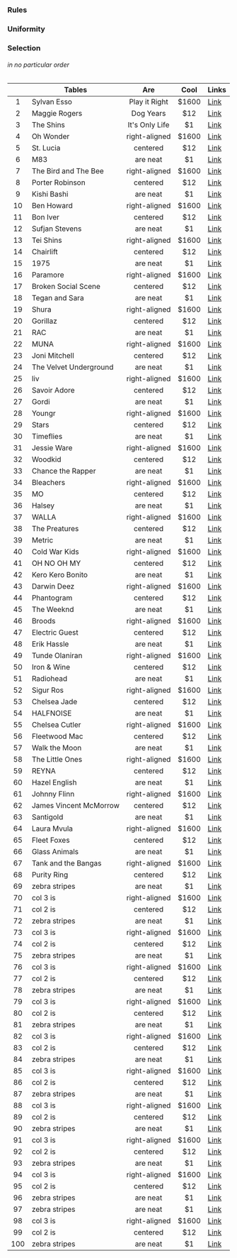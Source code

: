 ### Rules

### Uniformity


### Selection
###### in no particular order

|    | Tables                   | Are                | Cool  | Links |
|:--:| ------------------------ |:------------------:|:-----:|-------|
|1   |Sylvan Esso               | Play it Right      | $1600  |[Link](http://google.com)|
|2   |Maggie Rogers             | Dog Years          |   $12  |[Link](http://google.com)|
|3   |The Shins                 | It's Only Life     |    $1  |[Link](http://google.com)|
|4   |Oh Wonder                 | right-aligned | $1600  |[Link](http://google.com)|
|5   |St. Lucia                 | centered      |   $12  |[Link](http://google.com)|
|6   |M83                       | are neat      |    $1  |[Link](http://google.com)|
|7   |The Bird and The Bee      | right-aligned | $1600  |[Link](http://google.com)|
|8   |Porter Robinson           | centered      |   $12  |[Link](http://google.com)|
|9   |Kishi Bashi               | are neat      |    $1  |[Link](http://google.com)|
|10  |Ben Howard                | right-aligned | $1600  |[Link](http://google.com)|
|11  |Bon Iver                  | centered      |   $12  |[Link](http://google.com)|
|12  |Sufjan Stevens            | are neat      |    $1  |[Link](http://google.com)|
|13  |Tei Shins                 | right-aligned | $1600  |[Link](http://google.com)|
|14  |Chairlift                 | centered      |   $12  |[Link](http://google.com)|
|15  |1975                      | are neat      |    $1  |[Link](http://google.com)|
|16  |Paramore                  | right-aligned | $1600  |[Link](http://google.com)|
|17  |Broken Social Scene       | centered      |   $12  |[Link](http://google.com)|
|18  |Tegan and Sara            | are neat      |    $1  |[Link](http://google.com)|
|19  |Shura                     | right-aligned | $1600  |[Link](http://google.com)|
|20  |Gorillaz                  | centered      |   $12  |[Link](http://google.com)|
|21  |RAC                       | are neat      |    $1  |[Link](http://google.com)|
|22  |MUNA                      | right-aligned | $1600  |[Link](http://google.com)|
|23  |Joni Mitchell             | centered      |   $12  |[Link](http://google.com)|
|24  |The Velvet Underground    | are neat      |    $1  |[Link](http://google.com)|
|25  |liv                       | right-aligned | $1600  |[Link](http://google.com)|
|26  |Savoir Adore              | centered      |   $12  |[Link](http://google.com)|
|27  |Gordi                     | are neat      |    $1  |[Link](http://google.com)|
|28  |Youngr                    | right-aligned | $1600  |[Link](http://google.com)|
|29  |Stars                     | centered      |   $12  |[Link](http://google.com)|
|30  |Timeflies                 | are neat      |    $1  |[Link](http://google.com)|
|31  |Jessie Ware               | right-aligned | $1600  |[Link](http://google.com)|
|32  |Woodkid                   | centered      |   $12  |[Link](http://google.com)|
|33  |Chance the Rapper         | are neat      |    $1  |[Link](http://google.com)|
|34  |Bleachers                 | right-aligned | $1600  |[Link](http://google.com)|
|35  |MO                        | centered      |   $12  |[Link](http://google.com)|
|36  |Halsey                    | are neat      |    $1  |[Link](http://google.com)|
|37  |WALLA                     | right-aligned | $1600  |[Link](http://google.com)|
|38  |The Preatures             | centered      |   $12  |[Link](http://google.com)|
|39  |Metric                    | are neat      |    $1  |[Link](http://google.com)|
|40  |Cold War Kids             | right-aligned | $1600  |[Link](http://google.com)|
|41  |OH NO OH MY               | centered      |   $12  |[Link](http://google.com)|
|42  |Kero Kero Bonito          | are neat      |    $1  |[Link](http://google.com)|
|43  |Darwin Deez               | right-aligned | $1600  |[Link](http://google.com)|
|44  |Phantogram                | centered      |   $12  |[Link](http://google.com)|
|45  |The Weeknd                | are neat      |    $1  |[Link](http://google.com)|
|46  |Broods                    | right-aligned | $1600  |[Link](http://google.com)|
|47  |Electric Guest            | centered      |   $12  |[Link](http://google.com)|
|48  |Erik Hassle               | are neat      |    $1  |[Link](http://google.com)|
|49  |Tunde Olaniran            | right-aligned | $1600  |[Link](http://google.com)|
|50  |Iron & Wine               | centered      |   $12  |[Link](http://google.com)|
|51  |Radiohead                 | are neat      |    $1  |[Link](http://google.com)|
|52  |Sigur Ros                 | right-aligned | $1600  |[Link](http://google.com)|
|53  |Chelsea Jade              | centered      |   $12  |[Link](http://google.com)|
|54  |HALFNOISE                 | are neat      |    $1  |[Link](http://google.com)|
|55  |Chelsea Cutler            | right-aligned | $1600  |[Link](http://google.com)|
|56  |Fleetwood Mac             | centered      |   $12  |[Link](http://google.com)|
|57  |Walk the Moon             | are neat      |    $1  |[Link](http://google.com)|
|58  |The Little Ones           | right-aligned | $1600  |[Link](http://google.com)|
|59  |REYNA                     | centered      |   $12  |[Link](http://google.com)|
|60  |Hazel English             | are neat      |    $1  |[Link](http://google.com)|
|61  |Johnny Flinn              | right-aligned | $1600  |[Link](http://google.com)|
|62  |James Vincent McMorrow    | centered      |   $12  |[Link](http://google.com)|
|63  |Santigold                 | are neat      |    $1  |[Link](http://google.com)|
|64  |Laura Mvula               | right-aligned | $1600  |[Link](http://google.com)|
|65  |Fleet Foxes               | centered      |   $12  |[Link](http://google.com)|
|66  |Glass Animals             | are neat      |    $1  |[Link](http://google.com)|
|67  |Tank and the Bangas       | right-aligned | $1600  |[Link](http://google.com)|
|68  |Purity Ring               | centered      |   $12  |[Link](http://google.com)|
|69  |zebra stripes | are neat      |    $1  |[Link](http://google.com)|
|70  |col 3 is      | right-aligned | $1600  |[Link](http://google.com)|
|71  |col 2 is      | centered      |   $12  |[Link](http://google.com)|
|72  |zebra stripes | are neat      |    $1  |[Link](http://google.com)|
|73  |col 3 is      | right-aligned | $1600  |[Link](http://google.com)|
|74  |col 2 is      | centered      |   $12  |[Link](http://google.com)|
|75  |zebra stripes | are neat      |    $1  |[Link](http://google.com)|
|76  |col 3 is      | right-aligned | $1600  |[Link](http://google.com)|
|77  |col 2 is      | centered      |   $12  |[Link](http://google.com)|
|78  |zebra stripes | are neat      |    $1  |[Link](http://google.com)|
|79  |col 3 is      | right-aligned | $1600  |[Link](http://google.com)|
|80  |col 2 is      | centered      |   $12  |[Link](http://google.com)|
|81  |zebra stripes | are neat      |    $1  |[Link](http://google.com)|
|82  |col 3 is      | right-aligned | $1600  |[Link](http://google.com)|
|83  |col 2 is      | centered      |   $12  |[Link](http://google.com)|
|84  |zebra stripes | are neat      |    $1  |[Link](http://google.com)|
|85  |col 3 is      | right-aligned | $1600  |[Link](http://google.com)|
|86  |col 2 is      | centered      |   $12  |[Link](http://google.com)|
|87  |zebra stripes | are neat      |    $1  |[Link](http://google.com)|
|88  |col 3 is      | right-aligned | $1600  |[Link](http://google.com)|
|89  |col 2 is      | centered      |   $12  |[Link](http://google.com)|
|90  |zebra stripes | are neat      |    $1  |[Link](http://google.com)|
|91  |col 3 is      | right-aligned | $1600  |[Link](http://google.com)|
|92  |col 2 is      | centered      |   $12  |[Link](http://google.com)|
|93  |zebra stripes | are neat      |    $1  |[Link](http://google.com)|
|94  |col 3 is      | right-aligned | $1600  |[Link](http://google.com)|
|95  |col 2 is      | centered      |   $12  |[Link](http://google.com)|
|96  |zebra stripes | are neat      |    $1  |[Link](http://google.com)|
|97  |zebra stripes | are neat      |    $1  |[Link](http://google.com)|
|98  |col 3 is      | right-aligned | $1600  |[Link](http://google.com)|
|99  |col 2 is      | centered      |   $12  |[Link](http://google.com)|
|100 |zebra stripes | are neat      |    $1  |[Link](http://google.com)|


